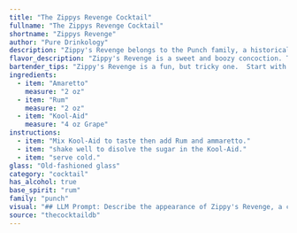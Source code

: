 ```yaml
---
title: "The Zippys Revenge Cocktail"
fullname: "The Zippys Revenge Cocktail"
shortname: "Zippys Revenge"
author: "Pure Drinkology"
description: "Zippy's Revenge belongs to the Punch family, a historical cocktail category featuring strong spirits, fruit juices, and often a sweetener. Its origin is likely modern, a playful riff on the traditional Rum Punch with a whimsical twist using Kool-Aid as a playful nod to childhood. "
flavor_description: "Zippy's Revenge is a sweet and boozy concoction. The Amaretto adds a rich, almondy sweetness, while the Rum contributes a spicy, rum-forward character. The Kool-Aid brings a vibrant fruity punch, but the exact flavor profile will vary based on the chosen flavor. This is a cocktail best enjoyed on a hot day or as a playful dessert drink. "
bartender_tips: "Zippy's Revenge is a fun, but tricky one.  Start with a good quality Amaretto for sweetness.  Use dark rum for depth, but be careful not to overpower the other flavors.  Kool-Aid is the wildcard - use a strong flavor like Cherry or Tropical Punch.  Shaking is key to blending the flavors, but don't overdo it or you'll dilute the taste.  A splash of club soda helps with fizz and adds a refreshing touch. "
ingredients:
  - item: "Amaretto"
    measure: "2 oz"
  - item: "Rum"
    measure: "2 oz"
  - item: "Kool-Aid"
    measure: "4 oz Grape"
instructions:
  - item: "Mix Kool-Aid to taste then add Rum and ammaretto."
  - item: "shake well to disolve the sugar in the Kool-Aid."
  - item: "serve cold."
glass: "Old-fashioned glass"
category: "cocktail"
has_alcohol: true
base_spirit: "rum"
family: "punch"
visual: "## LLM Prompt: Describe the appearance of Zippy's Revenge, a cocktail made with Amaretto, Rum, and Kool-Aid. **Consider the following:*** **Color:**  What is the dominant color? Does it have any shades or variations?  * **Transparency:** Is it clear, cloudy, or opaque?* **Texture:** Is it smooth, layered, or does it have any visible ingredients? * **Garnish:**  What kind of garnish, if any, is typically used? * **Glassware:**  What type of glass would be most appropriate for this cocktail? * **Overall Impression:** What kind of mood does the appearance of this cocktail evoke? **Example:**Zippy's Revenge is a vibrant cocktail that bursts with color.  It's a deep red, almost burgundy, and has a slight cloudiness from the Kool-Aid. The drink is smooth and layered, with a hint of the Amaretto's golden hue peeking through the red.  A sugared rim and a maraschino cherry on a skewer add a touch of sweetness and whimsy.  Served in a classic cocktail glass, Zippy's Revenge evokes a playful and festive mood. "
source: "thecocktaildb"
---
```


